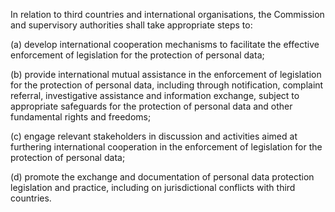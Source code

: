 In relation to third countries and international organisations, the Commission and supervisory authorities shall take appropriate steps to:

(a) develop international cooperation mechanisms to facilitate the effective enforcement of legislation for the protection of personal data;

(b) provide international mutual assistance in the enforcement of legislation for the protection of personal data, including through notification, complaint referral, investigative assistance and information exchange, subject to appropriate safeguards for the protection of personal data and other fundamental rights and freedoms;

&#40;c) engage relevant stakeholders in discussion and activities aimed at furthering international cooperation in the enforcement of legislation for the protection of personal data;

(d) promote the exchange and documentation of personal data protection legislation and practice, including on jurisdictional conflicts with third countries.
